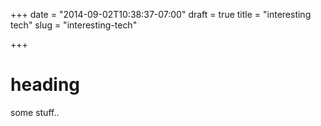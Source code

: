 +++
date = "2014-09-02T10:38:37-07:00"
draft = true
title = "interesting tech"
slug = "interesting-tech"

+++


heading
========================

some stuff..
